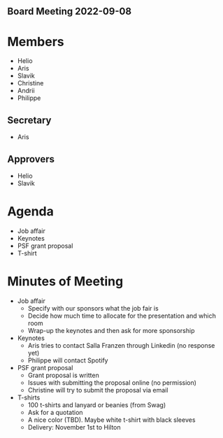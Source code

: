 Board Meeting 2022-09-08
------------------------

# Members
* Helio 
* Aris
* Slavik
* Christine
* Andrii
* Philippe

## Secretary
* Aris

## Approvers
* Helio
* Slavik

# Agenda
* Job affair
* Keynotes
* PSF grant proposal 
* T-shirt

# Minutes of Meeting
* Job affair
  - Specify with our sponsors what the job fair is
  - Decide how much time to allocate for the presentation and which room
  - Wrap-up the keynotes and then ask for more sponsorship
* Keynotes
  - Aris tries to contact Salla Franzen through Linkedin (no response yet)
  - Philippe will contact Spotify
* PSF grant proposal
  - Grant proposal is written
  - Issues with submitting the proposal online (no permission)
  - Christine will try to submit the proposal via email
* T-shirts
  - 100 t-shirts and lanyard or beanies (from Swag)
  - Ask for a quotation
  - A nice color (TBD). Maybe white t-shirt with black sleeves
  - Delivery: November 1st to Hilton
